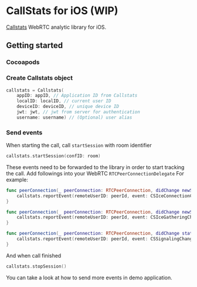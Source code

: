 CallStats for iOS (WIP)
===========================

[Callstats](https://www.callstats.io/) WebRTC analytic library for iOS.

## Getting started
### Cocoapods

### Create Callstats object
```swift
callstats = Callstats(
    appID: appID, // Application ID from Callstats
    localID: localID, // current user ID
    deviceID: deviceID, // unique device ID
    jwt: jwt, // jwt from server for authentication
    username: username) // (Optional) user alias
```

### Send events
When starting the call, call `startSession` with room identifier
```swift
callstats.startSession(confID: room)
```

These events need to be forwarded to the library in order to start tracking the call. Add followings into your WebRTC `RTCPeerConnectionDelegate` For example:
```swift
func peerConnection(_ peerConnection: RTCPeerConnection, didChange newState: RTCIceConnectionState) {
    callstats.reportEvent(remoteUserID: peerId, event: CSIceConnectionChangeEvent(state: newState))
}

func peerConnection(_ peerConnection: RTCPeerConnection, didChange newState: RTCIceGatheringState) {
    callstats.reportEvent(remoteUserID: peerId, event: CSIceGatheringChangeEvent(state: newState))
}

func peerConnection(_ peerConnection: RTCPeerConnection, didChange stateChanged: RTCSignalingState) {
    callstats.reportEvent(remoteUserID: peerId, event: CSSignalingChangeEvent(state: stateChanged))
}
```

And when call finished
``` swift
callstats.stopSession()
```

You can take a look at how to send more events in demo application.
